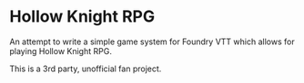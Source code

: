 # Hollow Knight RPG

An attempt to write a simple game system for Foundry VTT which allows for playing Hollow Knight RPG.

This is a 3rd party, unofficial fan project.